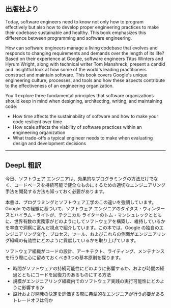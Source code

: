 ## 出版社より

Today, software engineers need to know not only how to program effectively but also how to develop proper engineering practices to make their codebase sustainable and healthy. This book emphasizes this difference between programming and software engineering.

How can software engineers manage a living codebase that evolves and responds to changing requirements and demands over the length of its life? Based on their experience at Google, software engineers Titus Winters and Hyrum Wright, along with technical writer Tom Manshreck, present a candid and insightful look at how some of the world's leading practitioners construct and maintain software. This book covers Google's unique engineering culture, processes, and tools and how these aspects contribute to the effectiveness of an engineering organization.

You'll explore three fundamental principles that software organizations should keep in mind when designing, architecting, writing, and maintaining code:

- How time affects the sustainability of software and how to make your code resilient over time
- How scale affects the viability of software practices within an engineering organization
- What trade-offs a typical engineer needs to make when evaluating design and development decisions

---

## DeepL 粗訳

今日、ソフトウェア エンジニアは、効果的なプログラミングの方法だけでなく、コードベースを持続可能で健全なものにするための適切なエンジニアリング手法を開発する方法も知っておく必要があります。

本書は、プログラミングとソフトウェア工学のこの違いを強調しています。Google での経験に基づいて、ソフトウェア エンジニアのタイタス・ウィンタースとハイラム・ライトが、テクニカル ライターのトム・マンシュレックとともに、世界有数の実務家がどのようにしてソフトウェアを構築し、維持しているかを率直で洞察に富んだ視点で紹介しています。この本では、Google の独自のエンジニアリング文化、プロセス、ツール、およびこれらの側面がエンジニアリング組織の有効性にどのように貢献しているかを取り上げています。

ソフトウェア組織がコードの設計、アーキテクト、ライティング、メンテナンスを行う際に心に留めておくべき3つの基本原則を探ります。

- 時間がソフトウェアの持続可能性にどのように影響するか、および時間の経過とともにコードを回復力のあるものにする方法
- 規模がエンジニアリング組織内でのソフトウェア実践の実行可能性にどのように影響するか
- 設計および開発の決定を評価する際に典型的なエンジニアが行う必要があるトレードオフは何か
